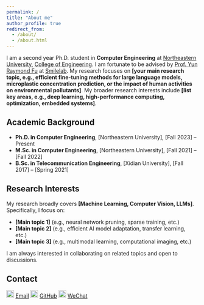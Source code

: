 ```yaml
---
permalink: /
title: "About me"
author_profile: true
redirect_from: 
  - /about/
  - /about.html
---
```


I am a second year Ph.D. student in **Computer Engineering** at [Northeastern University](https://www.northeastern.edu/), [College of Engineering](https://coe.northeastern.edu/). I am fortunate to be advised by [Prof. Yun Raymond Fu](https://www1.ece.neu.edu/~yunfu/) at [Smilelab](https://fulab.sites.northeastern.edu/). My research focuses on **[your main research topic, e.g., efficient fine-tuning methods for large language models, microplastic concentration prediction, or the impact of human activities on environmental pollutants]**. My broader research interests include **[list key areas, e.g., deep learning, high-performance computing, optimization, embedded systems]**.

## Academic Background

- **Ph.D. in Computer Engineering**, [Northeastern University], [Fall 2023] – Present  
- **M.Sc. in Computer Engineering**, [Northeastern University], [Fall 2021] – [Fall 2022]  
- **B.Sc. in Telecommunication Engineering**, [Xidian University], [Fall 2017] – [Spring 2021]  

## Research Interests

My research broadly covers **[Machine Learning, Computer Vision, LLMs]**. Specifically, I focus on:
- **[Main topic 1]** (e.g., neural network pruning, sparse training, etc.)
- **[Main topic 2]** (e.g., efficient AI model adaptation, transfer learning, etc.)
- **[Main topic 3]** (e.g., multimodal learning, computational imaging, etc.)

I am always interested in collaborating on related topics and open to discussions.

## Contact

<img src="https://kkhya.github.io/Mingyuan-Zhang.github.io/images/outlook.png" alt="OutLook" width="20"/> [Email](mailto:zhang.mingyua@northeastern.edu)
<img src="https://kkhya.github.io/Mingyuan-Zhang.github.io/images/github.png" alt="WeChat" width="20"/> [GitHub](https://github.com/KKHYA)
<img src="https://kkhya.github.io/Mingyuan-Zhang.github.io/images/wechat.png" alt="GitHub" width="20"/> [WeChat](../images/wechatqr.png)
